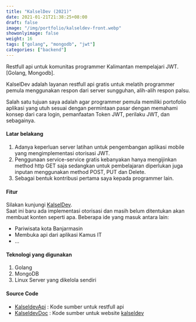 ```yaml
---
title: "KalselDev (2021)"
date: 2021-01-21T21:38:25+08:00
draft: false
image: "/img/portfolio/kalseldev-front.webp"
showonlyimage: false
weight: 16
tags: ["golang", "mongodb", "jwt"]
categories: ["backend"]
---
```


Restfull api untuk komunitas programmer Kalimantan mempelajari JWT. [Golang, Mongodb].
<!--more-->

KalselDev adalah layanan restfull api gratis untuk melatih programmer pemula menggunakan respon dari server sungguhan, alih-alih respon palsu.

Salah satu tujuan saya adalah agar programmer pemula memiliki portofolio aplikasi yang utuh sesuai dengan permintaan pasar dengan memahami konsep dari cara login, pemanfaatan Token JWT, perilaku JWT, dan sebagainya.

#### Latar belakang
1. Adanya keperluan server latihan untuk pengembangan aplikasi mobile yang mengimplementasi otorisasi JWT.
2. Penggunaan service-service gratis kebanyakan hanya mengijinkan method http GET saja sedangkan untuk pembelajaran diperlukan juga inputan menggunakan method POST, PUT dan Delete.
3. Sebagai bentuk kontribusi pertama saya kepada programmer lain.

#### Fitur
Silakan kunjungi [KalselDev](https://kalsel.dev).  
Saat ini baru ada implementasi otorisasi dan masih belum ditentukan akan membuat konten seperti apa.
Beberapa ide yang masuk antara lain:  
- Pariwisata kota Banjarmasin
- Membuka api dari aplikasi Kamus IT
- ...

#### Teknologi yang digunakan
1. Golang
2. MongoDB
3. Linux Server yang dikelola sendiri

#### Source Code
- [KalseldevApi](https://github.com/muchlist/KalselDevApi) : Kode sumber untuk restfull api
- [KalseldevDoc](https://github.com/muchlist/KalselDevDoc) : Kode sumber untuk website [kalseldev](https://kalsel.dev)
